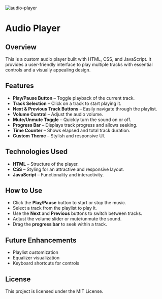 ![audio-player](https://github.com/user-attachments/assets/4a4c8bc0-8fea-4e89-89c2-1be83923d3ca)

# Audio Player

## Overview

This is a custom audio player built with HTML, CSS, and JavaScript. It provides a user-friendly
interface to play multiple tracks with essential controls and a visually appealing design.

## Features

- **Play/Pause Button** – Toggle playback of the current track.
- **Track Selection** – Click on a track to start playing it.
- **Next & Previous Track Buttons** – Easily navigate through the playlist.
- **Volume Control** – Adjust the audio volume.
- **Mute/Unmute Toggle** – Quickly turn the sound on or off.
- **Progress Bar** – Displays track progress and allows seeking.
- **Time Counter** – Shows elapsed and total track duration.
- **Custom Theme** – Stylish and responsive UI.

## Technologies Used

- **HTML** – Structure of the player.
- **CSS** – Styling for an attractive and responsive layout.
- **JavaScript** – Functionality and interactivity.

## How to Use

- Click the **Play/Pause** button to start or stop the music.
- Select a track from the playlist to play it.
- Use the **Next** and **Previous** buttons to switch between tracks.
- Adjust the volume slider or mute/unmute the sound.
- Drag the **progress bar** to seek within a track.

## Future Enhancements

- Playlist customization
- Equalizer visualization
- Keyboard shortcuts for controls

## License

This project is licensed under the MIT License.
